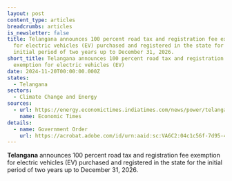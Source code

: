 ```yaml
---
layout: post
content_type: articles
breadcrumbs: articles
is_newsletter: false
title: Telangana announces 100 percent road tax and registration fee exemption
  for electric vehicles (EV) purchased and registered in the state for the
  initial period of two years up to December 31, 2026.
short_title: Telangana announces 100 percent road tax and registration fee
  exemption for electric vehicles (EV)
date: 2024-11-20T00:00:00.000Z
states:
  - Telangana
sectors:
  - Climate Change and Energy
sources:
  - url: https://energy.economictimes.indiatimes.com/news/power/telangana-announces-100-exemption-on-road-tax-registration-fees-for-electric-vehicles/115399428
    name: Economic Times
details:
  - name: Government Order
    url: https://acrobat.adobe.com/id/urn:aaid:sc:VA6C2:04c1c56f-7d95-461c-8cc8-c8c979bebce0
---
```

**Telangana** announces 100 percent road tax and registration fee exemption for electric vehicles (EV) purchased and registered in the state for the initial period of two years up to December 31, 2026.

